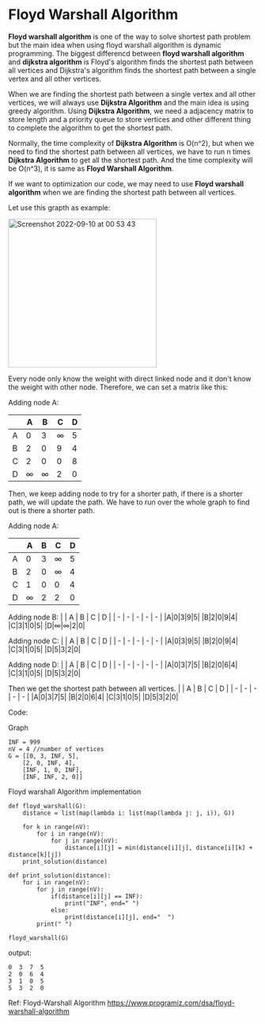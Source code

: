# Floyd Warshall Algorithm

**Floyd warshall algorithm** is one of the way to solve shortest path problem but the main idea when using floyd warshall algorithm is dynamic programming.
The biggest differencd between **floyd warshall algorithm** and **dijkstra algorithm** is Floyd's algorithm finds the shortest path between all vertices and Dijkstra's algorithm finds the shortest path between a single vertex and all other vertices. 

When we are finding the shortest path between a single vertex and all other vertices, we will always use **Dijkstra Algorithm** and the main idea is using greedy algorithm. Using **Dijkstra Algorithm**, we need a adjacency matrix to store length and a priority queue to store vertices and other different thing to complete the algorithm to get the shortest path.

Normally, the time complexity of **Dijkstra Algorithm** is O(n^2), but when we need to find the shortest path between all vertices, we have to run n times **Dijkstra Algorithm** to get all the shortest path. And the time complexity will be O(n^3), it is same as **Floyd Warshall Algorithm**.

If we want to optimization our code, we may need to use **Floyd warshall algorithm** when we are finding the shortest path between all vertices. 

Let use this grapth as example:

<img width="300" alt="Screenshot 2022-09-10 at 00 53 43" src="https://user-images.githubusercontent.com/25585589/189401587-acca9579-fd17-40e9-b7a7-7a81149cc98e.png">

Every node only know the weight with direct linked node and it don't know the weight with other node. 
Therefore, we can set a matrix like this:

Adding node A:

| | A | B | C | D |
| - | - | - | - | - |
|A|0|3|∞|5|
|B|2|0|9|4|
|C|2|0|0|8|
|D|∞|∞|2|0|

Then, we keep adding node to try for a shorter path, if there is a shorter path, we will update the path.
We have to run over the whole graph to find out is there a shorter path.

Adding node A:

| | A | B | C | D |
| - | - | - | - | - |
|A|0|3|∞|5|
|B|2|0|∞|4|
|C|1|0|0|4|
|D|∞|2|2|0|


Adding node B:
| | A | B | C | D |
| - | - | - | - | - |
|A|0|3|9|5|
|B|2|0|9|4|
|C|3|1|0|5|
|D|∞|∞|2|0|

Adding node C:
| | A | B | C | D |
| - | - | - | - | - |
|A|0|3|9|5|
|B|2|0|9|4|
|C|3|1|0|5|
|D|5|3|2|0|

Adding node D:
| | A | B | C | D |
| - | - | - | - | - |
|A|0|3|7|5|
|B|2|0|6|4|
|C|3|1|0|5|
|D|5|3|2|0|

Then we get the shortest path between all vertices.
| | A | B | C | D |
| - | - | - | - | - |
|A|0|3|7|5|
|B|2|0|6|4|
|C|3|1|0|5|
|D|5|3|2|0|

Code:

Graph

```python3
INF = 999
nV = 4 //number of vertices
G = [[0, 3, INF, 5],
    [2, 0, INF, 4],
    [INF, 1, 0, INF],
    [INF, INF, 2, 0]]
```

Floyd warshall Algorithm implementation

```python3
def floyd_warshall(G):
    distance = list(map(lambda i: list(map(lambda j: j, i)), G))

    for k in range(nV):
        for i in range(nV):
            for j in range(nV):
                distance[i][j] = min(distance[i][j], distance[i][k] + distance[k][j])
    print_solution(distance)
    
def print_solution(distance):
    for i in range(nV):
        for j in range(nV):
            if(distance[i][j] == INF):
                print("INF", end=" ")
            else:
                print(distance[i][j], end="  ")
        print(" ") 
        
floyd_warshall(G)
```

output:

```
0  3  7  5   
2  0  6  4   
3  1  0  5   
5  3  2  0 
```



Ref:
Floyd-Warshall Algorithm
https://www.programiz.com/dsa/floyd-warshall-algorithm


